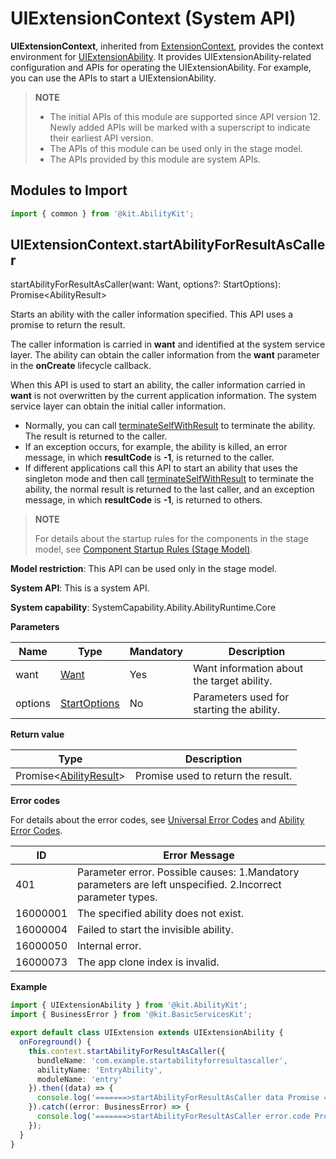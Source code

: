 # UIExtensionContext (System API)

**UIExtensionContext**, inherited from [ExtensionContext](js-apis-inner-application-extensionContext.md), provides the context environment for [UIExtensionAbility](js-apis-app-ability-uiExtensionAbility.md). It provides UIExtensionAbility-related configuration and APIs for operating the UIExtensionAbility. For example, you can use the APIs to start a UIExtensionAbility.

> **NOTE**
>
>  - The initial APIs of this module are supported since API version 12. Newly added APIs will be marked with a superscript to indicate their earliest API version.
>  - The APIs of this module can be used only in the stage model.
>  - The APIs provided by this module are system APIs.

## Modules to Import

```ts
import { common } from '@kit.AbilityKit';
```

## UIExtensionContext.startAbilityForResultAsCaller

startAbilityForResultAsCaller(want: Want, options?: StartOptions): Promise&lt;AbilityResult&gt;

Starts an ability with the caller information specified. This API uses a promise to return the result.

The caller information is carried in **want** and identified at the system service layer. The ability can obtain the caller information from the **want** parameter in the **onCreate** lifecycle callback.

When this API is used to start an ability, the caller information carried in **want** is not overwritten by the current application information. The system service layer can obtain the initial caller information.

 - Normally, you can call [terminateSelfWithResult](js-apis-inner-application-uiAbilityContext.md#uiabilitycontextterminateselfwithresult) to terminate the ability. The result is returned to the caller.
 - If an exception occurs, for example, the ability is killed, an error message, in which **resultCode** is **-1**, is returned to the caller.
 - If different applications call this API to start an ability that uses the singleton mode and then call [terminateSelfWithResult](js-apis-inner-application-uiAbilityContext.md#uiabilitycontextterminateselfwithresult) to terminate the ability, the normal result is returned to the last caller, and an exception message, in which **resultCode** is **-1**, is returned to others.

> **NOTE**
>
> For details about the startup rules for the components in the stage model, see [Component Startup Rules (Stage Model)](../../application-models/component-startup-rules.md).

**Model restriction**: This API can be used only in the stage model.

**System API**: This is a system API.

**System capability**: SystemCapability.Ability.AbilityRuntime.Core

**Parameters**

| Name | Type                                               | Mandatory| Description                     |
| ------- | --------------------------------------------------- | ---- | ------------------------- |
| want    | [Want](js-apis-app-ability-want.md)                 | Yes  | Want information about the target ability.  |
| options | [StartOptions](js-apis-app-ability-startOptions.md) | No  | Parameters used for starting the ability.|

**Return value**

| Type                                                        | Description                     |
| ------------------------------------------------------------ | ------------------------- |
| Promise&lt;[AbilityResult](js-apis-inner-ability-abilityResult.md)&gt; | Promise used to return the result.|

**Error codes**

For details about the error codes, see [Universal Error Codes](../errorcode-universal.md) and [Ability Error Codes](errorcode-ability.md).

| ID| Error Message                                               |
| -------- | ------------------------------------------------------- |
| 401| Parameter error. Possible causes: 1.Mandatory parameters are left unspecified. 2.Incorrect parameter types. |
| 16000001 | The specified ability does not exist.                   |
| 16000004 | Failed to start the invisible ability.                      |
| 16000050 | Internal error.                                         |
| 16000073 | The app clone index is invalid. |

**Example**

```ts
import { UIExtensionAbility } from '@kit.AbilityKit';
import { BusinessError } from '@kit.BasicServicesKit';

export default class UIExtension extends UIExtensionAbility {
  onForeground() {
    this.context.startAbilityForResultAsCaller({
      bundleName: 'com.example.startabilityforresultascaller',
      abilityName: 'EntryAbility',
      moduleName: 'entry'
    }).then((data) => {
      console.log('=======>startAbilityForResultAsCaller data Promise ======>' + JSON.stringify(data));
    }).catch((error: BusinessError) => {
      console.log('=======>startAbilityForResultAsCaller error.code Promise ======>' + error.code);
    });
  }
}
```
